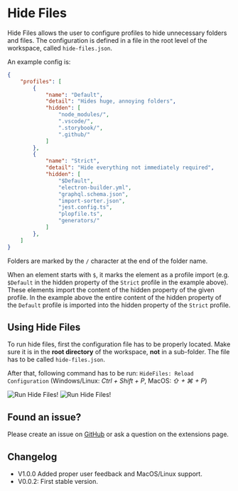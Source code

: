 # Hide Files

Hide Files allows the user to configure profiles to hide unnecessary folders and files. The configuration is defined in a file in the root level of the workspace, called `hide-files.json`.

An example config is:

```json
{
    "profiles": [
        {
            "name": "Default",
            "detail": "Hides huge, annoying folders",
            "hidden": [
                "node_modules/",
                ".vscode/",
                ".storybook/",
                ".github/"
            ]
        },
        {
            "name": "Strict",
            "detail": "Hide everything not immediately required",
            "hidden": [
                "$Default",
                "electron-builder.yml",
                "graphql.schema.json",
                "import-sorter.json",
                "jest.config.ts",
                "plopfile.ts",
                "generators/"
            ]
        },
    ]
}
```

Folders are marked by the `/` character at the end of the folder name. 

When an element starts with `$`, it marks the element as a profile import (e.g. `$Default` in the hidden property of the `Strict` profile in the example above). These elements import the content of the hidden property of the given profile. In the example above the entire content of the hidden property of the `Default` profile is imported into the hidden property of the `Strict` profile. 

## Using Hide Files
To run hide files, first the configuration file has to be properly located. Make sure it is in the **root directory** of the workspace, **not** in a sub-folder. The file has to be called `hide-files.json`. 

After that, following command has to be run: ```HideFiles: Reload Configuration``` (Windows/Linux: *Ctrl + Shift + P*, MacOS: *⇧ + ⌘ + P*)


![Run Hide Files!](https://user-images.githubusercontent.com/29690247/140790423-f990bf61-a1f3-4a37-985d-7998928166d3.png)
![Run Hide Files!](https://user-images.githubusercontent.com/29690247/140790484-78160f67-4e9c-4c62-8af6-5216bd1edadc.png)

## Found an issue?
Please create an issue on [GitHub]() or ask a question on the extensions page.

## Changelog
* V1.0.0 Added proper user feedback and MacOS/Linux support.
* V0.0.2: First stable version.